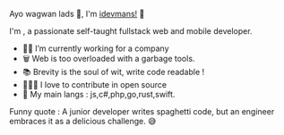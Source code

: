Ayo wagwan lads 🤣, I'm [idevmans!](https://github.com/idevmans) 👋

I'm , a passionate self-taught fullstack web and mobile developer.

- 👨‍💻 I’m currently working for a company 
- 🗑️ Web is too overloaded with a garbage tools.
- 📚 Brevity is the soul of wit, write code readable !
- 🧑🏻‍🔬 I love to contribute in open source
- 📙 My main langs : js,c#,php,go,rust,swift.

Funny quote : A junior developer writes spaghetti code, but an engineer embraces it as a delicious challenge. 😅
